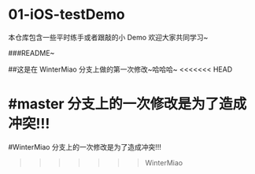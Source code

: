 # 01-iOS-testDemo
本仓库包含一些平时练手或者跟敲的小 Demo 欢迎大家共同学习~

###README~


##这是在 WinterMiao 分支上做的第一次修改~哈哈哈~
<<<<<<< HEAD

#master 分支上的一次修改是为了造成冲突!!!
=======
#WinterMiao 分支上的一次修改是为了造成冲突!!!
>>>>>>> WinterMiao
